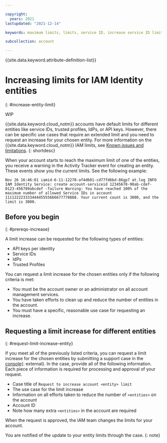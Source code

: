 ```yaml
---

copyright:
  years: 2021
lastupdated: "2021-12-14"

keywords: maximum limits, limits, service ID, increase service ID limit, API key, IdP, trusted profile, identity, entity

subcollection: account

---
```



{{site.data.keyword.attribute-definition-list}}

# Increasing limits for IAM Identity entities 
{: #increase-entity-limit}

WIP

{{site.data.keyword.cloud_notm}} accounts have default limits for different entities like service IDs, trusted profiles, IdPs, or API keys. However, there can be specific use cases that require an extended limit and you need to request an increase for your chosen entity. For more information on the {{site.data.keyword.cloud_notm}} IAM limits, see [Known issues and limitations](/docs/account?topic=account-known-issues).
{: shortdesc}

When your account starts to reach the maximum limit of one of the entities, you receive a warning in the Activity Tracker event for creating an entity. These events show you the current limits. See the following example:

```text
Nov 26 16:46:01 iamid-6-11-12270-af4d601-cd77fd6bd-86gp7 at.log INFO IAM Identity Service: create account-serviceid 12345678-90ab-cdef-0123-456789abcdef -failure Warning: You have reached 100% of the maximum number of allowed Service IDs in account 11112222333344445555666677778888. Your current count is 3000, and the limit is 3000.
```

## Before you begin
{: #prereqs-increase}

A limit increase can be requested for the following types of entities:

* API keys per identity
* Service IDs
* IdPs
* Trusted Profiles

You can request a limit increase for the chosen entities only if the following criteria is met:

* You must be the account owner or an administrator on all account management services.
* You have taken efforts to clean up and reduce the number of entities in the account.
* You must have a specific, reasonable use case for requesting an increase. 

## Requesting a limit increase for different entities
{: #request-limit-increase-entity}

If you meet all of the previously listed criteria, you can request a limit increase for the chosen entities by submitting a support case in the [console](/unifiedsupport/cases/add){: external}. In the case, provide all of the following information. Each piece of information is required for processing and approval of your request. 

* Case title of `Request to increase account <entity> limit`
* The use case for the limit increase
* Information on all efforts taken to reduce the number of `<entities>` on the account
* Account ID
* Note how many extra `<entities>` in the account are required

When the request is approved, the IAM team changes the limits for your account.
  
You are notified of the update to your entity limits through the case.
{: note}




